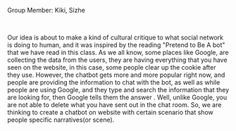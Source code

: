<p>Group Member: Kiki, Sizhe</p>
<br>
<p> Our idea is about to make a kind of cultural critique to what social network is doing to human, and it was inspired by the reading "Pretend to Be A bot" that we have read in this class. As we all know, some places like Google, are collecting the data from the users, they are having everything that you have seen on the website, in this case, some people clear up the cookie after they use. However, the chatbot gets more and more popular right now, and people are providing the information to chat with the bot, as well as while people are using Google, and they type and search the information that they are looking for, then Google tells them the answer . Well, unlike Google, you are not able to delete what you have sent out in the chat room. So, we are thinking to create a chatbot on website with certain scenario that show people specific narratives(or scene).</p>
